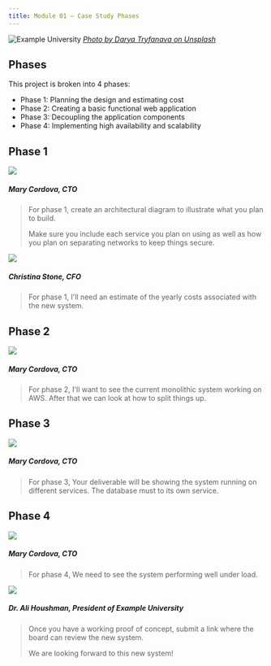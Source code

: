 ```yaml
---
title: Module 01 — Case Study Phases
---
```


![Example University]({{URLROOT}}/shared/img/university.jpg)
*[Photo by Darya Tryfanava on Unsplash](https://unsplash.com/@darya_tryfanava)*

## Phases

This project is broken into 4 phases:

* Phase 1: Planning the design and estimating cost
* Phase 2: Creating a basic functional web application
* Phase 3: Decoupling the application components
* Phase 4: Implementing high availability and scalability



## Phase 1

<div class="dialogue">
	<img src="{{URLROOT}}/shared/img/mary.jpg">
	<h5>Mary Cordova, CTO</h5>
	<blockquote><p>For phase 1, create an architectural diagram to illustrate what you plan to build.</p><p>Make sure you include each service you plan on using as well as how you plan on separating networks to keep things secure.</p></blockquote>
</div>

<div class="dialogue">
	<img src="{{URLROOT}}/shared/img/christina.jpg">
	<h5>Christina Stone, CFO</h5>
	<blockquote><p>For phase 1, I'll need an estimate of the yearly costs associated with the new system.</p></blockquote>
</div>


## Phase 2

<div class="dialogue">
	<img src="{{URLROOT}}/shared/img/mary.jpg">
	<h5>Mary Cordova, CTO</h5>
	<blockquote><p>For phase 2, I'll want to see the current monolithic system working on AWS. After that we can look at how to split things up.</p></blockquote>
</div>

## Phase 3

<div class="dialogue">
	<img src="{{URLROOT}}/shared/img/mary.jpg">
	<h5>Mary Cordova, CTO</h5>
	<blockquote><p>For phase 3, Your deliverable will be showing the system running on different services. The database must to its own service.</p></blockquote>
</div>

## Phase 4

<div class="dialogue">
	<img src="{{URLROOT}}/shared/img/mary.jpg">
	<h5>Mary Cordova, CTO</h5>
	<blockquote><p>For phase 4, We need to see the system performing well under load.</p></blockquote>
</div>

<div class="dialogue">
	<img src="{{URLROOT}}/shared/img/ali.jpg">
	<h5>Dr. Ali Houshman, President of Example University</h5>
	<blockquote><p>Once you have a working proof of concept, submit a link where the board can review the new system.</p><p>We are looking forward to this new system!</p></blockquote>
</div>

[^1]: [President photo by Ali Morshedlou on Unsplash](https://unsplash.com/photos/WMD64tMfc4k)

[^2]: [CFO photo by Christina @ wocintechchat.com on Unsplash](https://unsplash.com/photos/0Zx1bDv5BNY)

[^3]: [CTO photo by LinkedIn Sales Solutions ](https://unsplash.com/photos/wS73LE0GnKs)